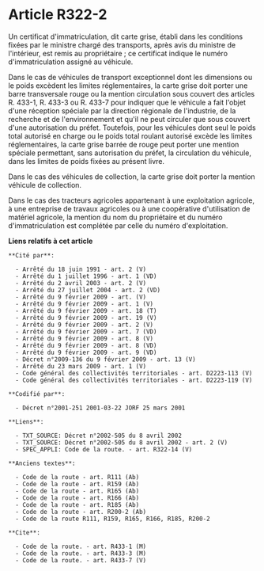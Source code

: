 # Article R322-2

Un certificat d'immatriculation, dit carte grise, établi dans les conditions fixées par le ministre chargé des transports,
après avis du ministre de l'intérieur, est remis au propriétaire ; ce certificat indique le numéro d'immatriculation assigné
au véhicule.

Dans le cas de véhicules de transport exceptionnel dont les dimensions ou le poids excèdent les limites réglementaires, la
carte grise doit porter une barre transversale rouge ou la mention circulation sous couvert des articles R. 433-1, R. 433-3
ou R. 433-7 pour indiquer que le véhicule a fait l'objet d'une réception spéciale par la direction régionale de l'industrie,
de la recherche et de l'environnement et qu'il ne peut circuler que sous couvert d'une autorisation du préfet. Toutefois,
pour les véhicules dont seul le poids total autorisé en charge ou le poids total roulant autorisé excède les limites
réglementaires, la carte grise barrée de rouge peut porter une mention spéciale permettant, sans autorisation du préfet, la
circulation du véhicule, dans les limites de poids fixées au présent livre.

Dans le cas des véhicules de collection, la carte grise doit porter la mention véhicule de collection.

Dans le cas des tracteurs agricoles appartenant à une exploitation agricole, à une entreprise de travaux agricoles ou à une
coopérative d'utilisation de matériel agricole, la mention du nom du propriétaire et du numéro d'immatriculation est
complétée par celle du numéro d'exploitation.

**Liens relatifs à cet article**

	**Cité par**:

	  - Arrêté du 18 juin 1991 - art. 2 (V)
	  - Arrêté du 1 juillet 1996 - art. 1 (VD)
	  - Arrêté du 2 avril 2003 - art. 2 (V)
	  - Arrêté du 27 juillet 2004 - art. 2 (VD)
	  - Arrêté du 9 février 2009 - art. (V)
	  - Arrêté du 9 février 2009 - art. 1 (V)
	  - Arrêté du 9 février 2009 - art. 18 (T)
	  - Arrêté du 9 février 2009 - art. 19 (V)
	  - Arrêté du 9 février 2009 - art. 2 (V)
	  - Arrêté du 9 février 2009 - art. 7 (VD)
	  - Arrêté du 9 février 2009 - art. 8 (V)
	  - Arrêté du 9 février 2009 - art. 8 (VD)
	  - Arrêté du 9 février 2009 - art. 9 (VD)
	  - Décret n°2009-136 du 9 février 2009 - art. 13 (V)
	  - Arrêté du 23 mars 2009 - art. 1 (V)
	  - Code général des collectivités territoriales - art. D2223-113 (V)
	  - Code général des collectivités territoriales - art. D2223-119 (V)

	**Codifié par**:

	  - Décret n°2001-251 2001-03-22 JORF 25 mars 2001

	**Liens**:

	  - TXT_SOURCE: Décret n°2002-505 du 8 avril 2002
	  - TXT_SOURCE: Décret n°2002-505 du 8 avril 2002 - art. 2 (V)
	  - SPEC_APPLI: Code de la route. - art. R322-14 (V)

	**Anciens textes**:

	  - Code de la route - art. R111 (Ab)
	  - Code de la route - art. R159 (Ab)
	  - Code de la route - art. R165 (Ab)
	  - Code de la route - art. R166 (Ab)
	  - Code de la route - art. R185 (Ab)
	  - Code de la route - art. R200-2 (Ab)
	  - Code de la route R111, R159, R165, R166, R185, R200-2

	**Cite**:

	  - Code de la route. - art. R433-1 (M)
	  - Code de la route. - art. R433-3 (M)
	  - Code de la route. - art. R433-7 (V)
